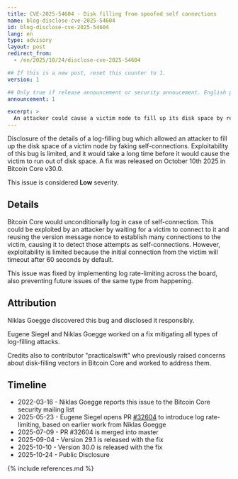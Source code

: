 ```yaml
---
title: CVE-2025-54604 - Disk filling from spoofed self connections
name: blog-disclose-cve-2025-54604
id: blog-disclose-cve-2025-54604
lang: en
type: advisory
layout: post
redirect_from:
  - /en/2025/10/24/disclose-cve-2025-54604

## If this is a new post, reset this counter to 1.
version: 1

## Only true if release announcement or security annoucement. English posts only
announcement: 1

excerpt: >
  An attacker could cause a victim node to fill up its disk space by repeatedly faking self-connections over a long time. A fix was released on October 10th 2025 in Bitcoin Core v30.0.
---
```


Disclosure of the details of a log-filling bug which allowed an attacker to fill up the disk space
of a victim node by faking self-connections. Exploitability of this bug is limited, and it would
take a long time before it would cause the victim to run out of disk space.  A fix was released on
October 10th 2025 in Bitcoin Core v30.0.

This issue is considered **Low** severity.

## Details

Bitcoin Core would unconditionally log in case of self-connection. This could be exploited by an
attacker by waiting for a victim to connect to it and reusing the version message nonce to establish
many connections to the victim, causing it to detect those attempts as self-connections. However,
exploitability is limited because the initial connection from the victim will timeout after 60
seconds by default.

This issue was fixed by implementing log rate-limiting across the board, also preventing future
issues of the same type from happening.

## Attribution

Niklas Goegge discovered this bug and disclosed it responsibly.

Eugene Siegel and Niklas Goegge worked on a fix mitigating all types of log-filling attacks.

Credits also to contributor "practicalswift" who previously raised concerns
about disk-filling vectors in Bitcoin Core and worked to address them.

## Timeline

- 2022-03-16 - Niklas Goegge reports this issue to the Bitcoin Core security mailing list
- 2025-05-23 - Eugene Siegel opens PR [#32604](https://github.com/bitcoin/bitcoin/pull/32604) to
  introduce log rate-limiting, based on earlier work from Niklas Goegge
- 2025-07-09 - PR #32604 is merged into master
- 2025-09-04 - Version 29.1 is released with the fix
- 2025-10-10 - Version 30.0 is released with the fix
- 2025-10-24 - Public Disclosure

{% include references.md %}
